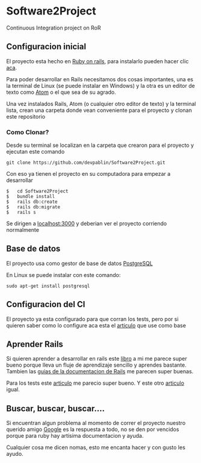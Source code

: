 # Software2Project
Continuous Integration project on RoR

## Configuracion inicial
El proyecto esta hecho en [Ruby on rails](https://rubyonrails.org/), para instalarlo pueden hacer clic [aca](http://installrails.com/steps/choose_os).

Para poder desarrollar en Rails necesitamos dos cosas importantes, una es la terminal de Linux (se puede instalar en Windows) y la otra es un editor de texto como [Atom](https://atom.io/) o el que sea de su agrado.

Una vez instalados Rails, Atom (o cualquier otro editor de texto) y la terminal lista, crean una carpeta donde vean conveniente para el proyecto y clonan este repositorio

### Como Clonar?

Desde su terminal se localizan en la carpeta que crearon para el proyecto y ejecutan este comando

```
git clone https://github.com/devpablin/Software2Project.git
```
Con eso ya tienen el proyecto en su computadora para empezar a desarrollar

````
$   cd Software2Project
$   bundle install
$   rails db:create
$   rails db:migrate
$   rails s
````

Se dirigen a [localhost:3000](localhost:3000) y deberian ver el proyecto corriendo normalmente

## Base de datos

El proyecto usa como gestor de base de datos [PostgreSQL](https://www.postgresql.org/)

En Linux se puede instalar con este comando:

```
sudo apt-get install postgresql
```

## Configuracion del CI

El proyecto ya esta configurado para que corran los tests, pero por si quieren saber como lo configure aca esta el [articulo](https://medium.com/craft-academy/getting-started-with-rails-tests-continuous-integration-deployment-7b5bfec905a5) que use como base 

## Aprender Rails 

Si quieren aprender a desarrollar en rails este [libro](https://www.railstutorial.org/book) a mi me parece super bueno porque lleva un fluje de aprendizaje sencillo y aprendes bastante.
Tambien las [guias de la documentacion de Rails](https://guides.rubyonrails.org/) me parecen super buenas.

Para los tests este [articulo](https://robots.thoughtbot.com/how-we-test-rails-applications) me parecio super bueno.
Y este otro [articulo](https://robots.thoughtbot.com/testing-from-the-outsidein) igual.

## Buscar, buscar, buscar....

Si encuentran algun problema al momento de correr el proyecto nuestro querido amigo [Google](https://google.com) es la respuesta a todo, no se den por vencidos porque para ruby hay artisima documentacion y ayuda.

Cualquier cosa me dicen nomas, esto me encanta hacer y con gusto les ayudo.

